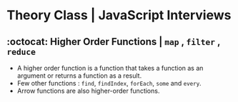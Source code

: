# Theory Class | JavaScript Interviews

## :octocat: Higher Order Functions | `map` , `filter` , `reduce`

- A higher order function is a function that takes a function as an argument or returns a function as a result.
- Few other functions : `find`, `findIndex`, `forEach`, `some` and `every`.
- Arrow functions are also higher-order functions.
